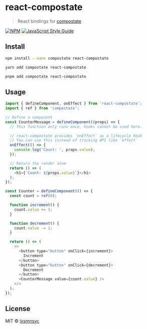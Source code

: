# react-compostate

> React bindings for [compostate](https://github.com/lxsmnsyc/compostate/tree/main/packages/compostate)

[![NPM](https://img.shields.io/npm/v/react-compostate.svg)](https://www.npmjs.com/package/react-compostate) [![JavaScript Style Guide](https://badgen.net/badge/code%20style/airbnb/ff5a5f?icon=airbnb)](https://github.com/airbnb/javascript)

## Install

```bash
npm install --save compostate react-compostate
```

```bash
yarn add compostate react-compostate
```

```bash
pnpm add compostate react-compostate
```

## Usage

```js
import { defineComponent, onEffect } from 'react-compostate';
import { ref } from 'compostate';

// Define a component
const CounterMessage = defineComponent((props) => {
  // This function only runs once, hooks cannot be used here.

  // react-compostate provides `onEffect` as a lifecycle hook
  // You can use this instead of tracking API like `effect`
  onEffect(() => {
    console.log('Count: ', props.value);
  });

  // Return the render atom
  return () => (
    <h1>{`Count: ${props.value}`}</h1>
  );
});

const Counter = defineComponent(() => {
  const count = ref(0);

  function increment() {
    count.value += 1;
  }

  function decrement() {
    count.value -= 1;
  }

  return () => (
    <>
      <button type="button" onClick={increment}>
        Increment
      </button>
      <button type="button" onClick={decrement}>
        Decrement
      </button>
      <CounterMessage value={count.value} />
    </>
  );
});
```

## License

MIT © [lxsmnsyc](https://github.com/lxsmnsyc)
